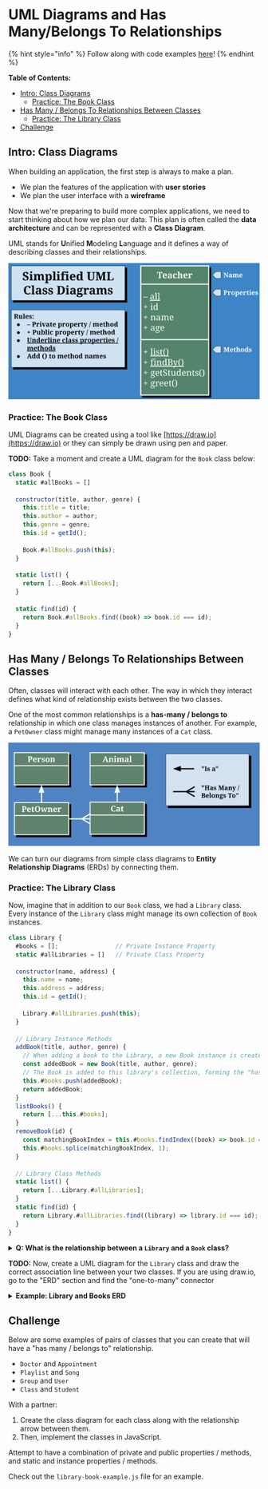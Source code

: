 # UML Diagrams and Has Many/Belongs To Relationships

{% hint style="info" %}
Follow along with code examples [here](https://github.com/The-Marcy-Lab-School/5-1-0-has-many-belongs-to)!
{% endhint %}

**Table of Contents:**
- [Intro: Class Diagrams](#intro-class-diagrams)
  - [Practice: The Book Class](#practice-the-book-class)
- [Has Many / Belongs To Relationships Between Classes](#has-many--belongs-to-relationships-between-classes)
  - [Practice: The Library Class](#practice-the-library-class)
- [Challenge](#challenge)

## Intro: Class Diagrams

When building an application, the first step is always to make a plan.

* We plan the features of the application with **user stories**
* We plan the user interface with a **wireframe**

Now that we're preparing to build more complex applications, we need to start thinking about how we plan our data. This plan is often called the **data architecture** and can be represented with a **Class Diagram**.

UML stands for **U**nified **M**odeling **L**anguage and it defines a way of describing classes and their relationships.

![](img/uml-diagrams.svg)

### Practice: The Book Class

UML Diagrams can be created using a tool like [https://draw.io](https://draw.io) or they can simply be drawn using pen and paper.

**TODO:** Take a moment and create a UML diagram for the `Book` class below:

```js
class Book {
  static #allBooks = []

  constructor(title, author, genre) {
    this.title = title;
    this.author = author;
    this.genre = genre;
    this.id = getId();

    Book.#allBooks.push(this);
  }

  static list() {
    return [...Book.#allBooks];
  }

  static find(id) {
    return Book.#allBooks.find((book) => book.id === id);
  }
}
```

## Has Many / Belongs To Relationships Between Classes

Often, classes will interact with each other. The way in which they interact defines what kind of relationship exists between the two classes. 

One of the most common relationships is a **has-many / belongs to** relationship in which one class manages instances of another. For example, a `PetOwner` class might manage many instances of a `Cat` class.

![](img/relationships.png)

We can turn our diagrams from simple class diagrams to **Entity Relationship Diagrams** (ERDs) by connecting them.

### Practice: The Library Class

Now, imagine that in addition to our `Book` class, we had a `Library` class. Every instance of the `Library` class might manage its own collection of `Book` instances.

```js
class Library {
  #books = [];                // Private Instance Property
  static #allLibraries = []   // Private Class Property

  constructor(name, address) {
    this.name = name;
    this.address = address;
    this.id = getId();

    Library.#allLibraries.push(this);
  }

  // Library Instance Methods
  addBook(title, author, genre) {
    // When adding a book to the Library, a new Book instance is created. 
    const addedBook = new Book(title, author, genre);
    // The Book is added to this library's collection, forming the "has many/belongs to" relationship
    this.#books.push(addedBook);
    return addedBook;
  }
  listBooks() {
    return [...this.#books];
  }
  removeBook(id) {
    const matchingBookIndex = this.#books.findIndex((book) => book.id === id);
    this.#books.splice(matchingBookIndex, 1);
  }

  // Library Class Methods
  static list() {
    return [...Library.#allLibraries];
  }
  static find(id) {
    return Library.#allLibraries.find((library) => library.id === id);
  }
}
```

<details>

<summary><strong>Q: What is the relationship between a <code>Library</code> and a <code>Book</code> class?</strong></summary>

A library has many books. A book belongs to a Library

Later this week, we'll learn how to implement an "Is A" relationship with the `extends` keyword.

</details>


**TODO:** Now, create a UML diagram for the `Library` class and draw the correct association line between your two classes. If you are using draw.io, go to the "ERD" section and find the "one-to-many" connector

<details>

<summary><strong>Example: Library and Books ERD</strong></summary>

<img src="img/book-library-erd.png" alt="The library and book classes are connected with a one-to-many line. A library has many books (a book belongs to a library)" data-size="original">

</details>



## Challenge

Below are some examples of pairs of classes that you can create that will have a "has many / belongs to" relationship.

* `Doctor` and `Appointment`
* `Playlist` and `Song`
* `Group` and `User`
* `Class` and `Student`

With a partner:

1. Create the class diagram for each class along with the relationship arrow between them.
2. Then, implement the classes in JavaScript.

Attempt to have a combination of private and public properties / methods, and static and instance properties / methods.

Check out the `library-book-example.js` file for an example.
